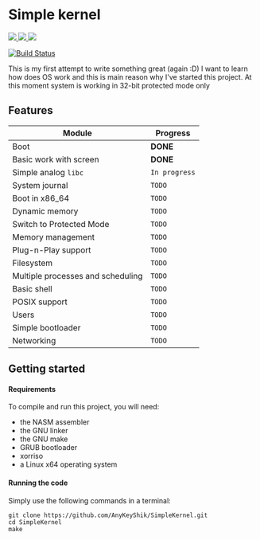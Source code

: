 # Simple kernel

<a href="https://github.com/AnyKeyShik/SimpleKernel/blob/master/LICENSE">
<img src ="https://img.shields.io/github/license/AnyKeyShik/SimpleKernel.svg" />
</a>
<a href="https://github.com/AnyKeyShik/SimpleKernel/stargazers">
<img src ="https://img.shields.io/github/stars/AnyKeyShik/SimpleKernel.svg" />
</a>
<a href="https://github.com/AnyKeyShik/SimpleKernel/network">
<img src ="https://img.shields.io/github/forks/AnyKeyShik/SimpleKernel.svg" />
</a>

[![Build Status](https://travis-ci.com/AnyKeyShik/SimpleKernel.svg?branch=master)](https://app.travis-ci.com/github/AnyKeyShik/SimpleKernel)

This is my first attempt to write something great (again :D)
I want to learn how does OS work and this is main reason why I've started this project. At this moment system is working
in 32-bit protected mode only

## Features

| Module                            | Progress      |
|-----------------------------------|---------------|
| Boot                              | **DONE**      |
| Basic work with screen            | **DONE**      |
| Simple analog `libc`              | `In progress` |
| System journal                    | `TODO`        |
| Boot in x86_64                    | `TODO`        |
| Dynamic memory                    | `TODO`        |
| Switch to Protected Mode          | `TODO`        |
| Memory management                 | `TODO`        |
| Plug-n-Play support               | `TODO`        |
| Filesystem                        | `TODO`        |
| Multiple processes and scheduling | `TODO`        |
| Basic shell                       | `TODO`        |
| POSIX support                     | `TODO`        |
| Users                             | `TODO`        |
| Simple bootloader                 | `TODO`        |
| Networking                        | `TODO`        |

## Getting started

#### Requirements

To compile and run this project, you will need:

* the NASM assembler
* the GNU linker
* the GNU make
* GRUB bootloader
* xorriso
* a Linux x64 operating system

#### Running the code

Simply use the following commands in a terminal:

```
git clone https://github.com/AnyKeyShik/SimpleKernel.git
cd SimpleKernel
make
```
